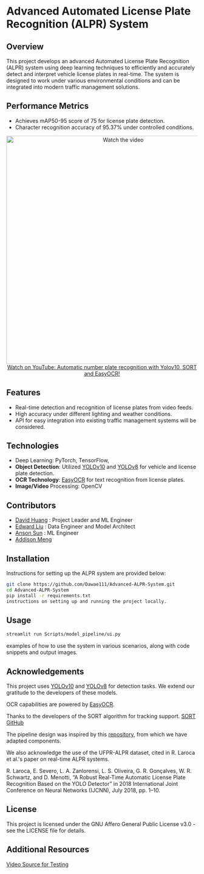 # Advanced Automated License Plate Recognition (ALPR) System

## Overview
This project develops an advanced Automated License Plate Recognition (ALPR) system using deep learning techniques to efficiently and accurately detect and interpret vehicle license plates in real-time. The system is designed to work under various environmental conditions and can be integrated into modern traffic management solutions.

## Performance Metrics
- Achieves mAP50-95 score of 75 for license plate detection.
- Character recognition accuracy of 95.37% under controlled conditions.

<p align="center">
<a href="https://www.youtube.com/watch?v=V6HDNpW6_80">
    <img width="600" src="https://img.youtube.com/vi/V6HDNpW6_80/0.jpg" alt="Watch the video">
    </br>Watch on YouTube: Automatic number plate recognition with Yolov10, SORT and EasyOCR!
</a>
</p>

## Features
- Real-time detection and recognition of license plates from video feeds.
- High accuracy under different lighting and weather conditions.
- API for easy integration into existing traffic management systems will be considered.

## Technologies
- Deep Learning: PyTorch, TensorFlow,
- **Object Detection**: Utilized [YOLOv10](https://github.com/THU-MIG/yolov10) and [YOLOv8](https://github.com/ultralytics/ultralytics) for vehicle and license plate detection.
- **OCR Technology**: [EasyOCR](https://github.com/JaidedAI/EasyOCR) for text recognition from license plates.
- **Image/Video** Processing: OpenCV

## Contributors
- [David Huang](www.linkedin.com/in/davidhuang-) : Project Leader and ML Engineer
- [Edward Liu](www.linkedin.com/in/edward-liu-055438262) : Data Engineer and Model Architect
- [Anson Sun](www.linkedin.com/in/ansontsun) : ML Engineer
- [Addison Meng](https://github.com/Addisonmeng)

## Installation
Instructions for setting up the ALPR system are provided below:
```bash
git clone https://github.com/Dawae111/Advanced-ALPR-System.git
cd Advanced-ALPR-System
pip install -r requirements.txt
instructions on setting up and running the project locally.
```
## Usage
```bash
streamlit run Scripts/model_pipeline/ui.py
```
examples of how to use the system in various scenarios, along with code snippets and output images.

## Acknowledgements

This project uses [YOLOv10](https://github.com/THU-MIG/yolov10) and [YOLOv8](https://github.com/ultralytics/ultralytics) for detection tasks. We extend our gratitude to the developers of these models.

OCR capabilities are powered by [EasyOCR](https://github.com/JaidedAI/EasyOCR).

Thanks to the developers of the SORT algorithm for tracking support. [SORT GitHub](https://github.com/abewley/sort)

The pipeline design was inspired by this [repository](https://github.com/computervisioneng/automatic-number-plate-recognition-python-yolov8/blob/main/README.md), from which we have adapted components.

We also acknowledge the use of the UFPR-ALPR dataset, cited in R. Laroca et al.'s paper on real-time ALPR systems.

R. Laroca, E. Severo, L. A. Zanlorensi, L. S. Oliveira, G. R. Gonçalves, W. R. Schwartz, and D. Menotti, “A Robust Real-Time Automatic License Plate Recognition Based on the YOLO Detector” in 2018 International Joint Conference on Neural Networks (IJCNN), July 2018, pp. 1–10.

## License

This project is licensed under the GNU Affero General Public License v3.0 - see the LICENSE file for details.

## Additional Resources

[Video Source for Testing](https://www.pexels.com/video/traffic-flow-in-the-highway-2103099/)
